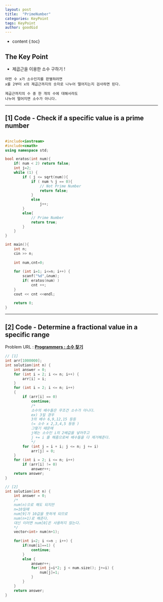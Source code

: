 ```yaml
---
layout: post
title:  "PrimeNumber"
categories: KeyPoint
tags: KeyPoint
author: goodGid
---
```

* content
{:toc}


## The Key Point

* 제곱근을 이용한 소수 구하기 !

```
어떤 수 x가 소수인지를 판별하려면 
x를 2부터 x의 제곱근까지의 숫자로 나누어 떨어지는지 검사하면 된다.

제곱근까지의 수 중 한 개의 수에 대해서라도
나누어 떨어지면 소수가 아니다. 
```


---

## [1] Code - Check if a specific value is a prime number

``` cpp

#include<iostream>
#include<cmath>
using namespace std;

bool eratos(int num){
    if( num < 2) return false;
    int j=2;
    while (1) {
        if ( j <= sqrt(num)){
            if ( num % j == 0){
                // Not Prime Number
                return false;
            }
            else
                j++;
        }
        else{
            // Prime Number
            return true;
        }
    }
}

int main(){
    int n;
    cin >> n;
    
    int num,cnt=0;
    
    for (int i=1; i<=n; i++) {
        scanf("%d",&num);
        if( eratos(num) )
            cnt ++;
    }
    cout << cnt <<endl;

    return 0;    
}

```

---


## [2] Code - Determine a fractional value in a specific range

Problem URL : **[Programmers : 소수 찾기](https://programmers.co.kr/learn/courses/30/lessons/12921)**

``` cpp
// [1]
int arr[1000000];
int solution(int n) {
    int answer = 0;
    for (int i = 2; i <= n; i++) {
        arr[i] = i;
    }
    for (int i = 2; i <= n; i++)
    {
        if (arr[i] == 0)
            continue;
            /*
            소수의 배수들은 무조건 소수가 아니다.
            ex) 3일 경우
            3의 배수 6,9,12,15 등등
            (= 소수 x 2,3,4,5 등등 )
            그렇기 때문에
            j에는 소수인 i의 2배값을 넣어주고
            j += i 를 해줌으로써 배수들을 다 제거해준다.
            */
        for (int j = i + i; j <= n; j += i)
            arr[j] = 0;
    }
    for (int i = 2; i <= n; i++)
        if (arr[i] != 0)
            answer++;
    return answer;
}

// [2]
int solution(int n) {
    int answer = 0;
    /*
    num(n)으로 해도 되지만
    n=10일때
    num[9]가 10값을 뜻하게 되므로 
    num(n+1)로 해준다.
    대신 이러면 num[0]은 사용하지 않는다.
    */
    vector<int> num(n+1);
    
    for(int i=2; i <=n ; i++) {
        if(num[i]==1) {
            continue;
        }
        else {
            answer++;
            for(int j=i*2; j < num.size(); j+=i) {
                num[j]=1;
            }
        }
    }
    return answer;
}
```